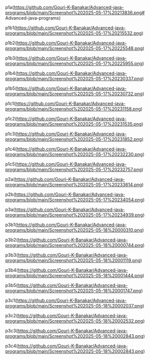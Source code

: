 p1a(https://github.com/Gouri-K-Banakar/Advanced-java-programs/blob/main/Screenshot%202025-05-17%20213836.png# Advanced-java-programs)

p1b1(https://github.com/Gouri-K-Banakar/Advanced-java-programs/blob/main/Screenshot%202025-05-17%20215532.png)

p1b2(https://github.com/Gouri-K-Banakar/Advanced-java-programs/blob/main/Screenshot%202025-05-17%20225548.png)

p1b3(https://github.com/Gouri-K-Banakar/Advanced-java-programs/blob/main/Screenshot%202025-05-17%20225955.png)

p1b4(https://github.com/Gouri-K-Banakar/Advanced-java-programs/blob/main/Screenshot%202025-05-17%20230337.png)

p1b5(https://github.com/Gouri-K-Banakar/Advanced-java-programs/blob/main/Screenshot%202025-05-17%20230732.png)

p1c1(https://github.com/Gouri-K-Banakar/Advanced-java-programs/blob/main/Screenshot%202025-05-17%20231158.png)

p1c2(https://github.com/Gouri-K-Banakar/Advanced-java-programs/blob/main/Screenshot%202025-05-17%20231535.png)

p1c3(https://github.com/Gouri-K-Banakar/Advanced-java-programs/blob/main/Screenshot%202025-05-17%20231852.png)

p1c4(https://github.com/Gouri-K-Banakar/Advanced-java-programs/blob/main/Screenshot%202025-05-17%20232230.png)

p1c5(https://github.com/Gouri-K-Banakar/Advanced-java-programs/blob/main/Screenshot%202025-05-17%20232757.png)

p2a(https://github.com/Gouri-K-Banakar/Advanced-java-programs/blob/main/Screenshot%202025-05-17%20233614.png)

p2b(https://github.com/Gouri-K-Banakar/Advanced-java-programs/blob/main/Screenshot%202025-05-17%20234054.png)

p3a(https://github.com/Gouri-K-Banakar/Advanced-java-programs/blob/main/Screenshot%202025-05-17%20234939.png)

p3b1(https://github.com/Gouri-K-Banakar/Advanced-java-programs/blob/main/Screenshot%202025-05-18%20000310.png)

p3b2(https://github.com/Gouri-K-Banakar/Advanced-java-programs/blob/main/Screenshot%202025-05-18%20000744.png)

p3b3(https://github.com/Gouri-K-Banakar/Advanced-java-programs/blob/main/Screenshot%202025-05-18%20001119.png)

p3b4(https://github.com/Gouri-K-Banakar/Advanced-java-programs/blob/main/Screenshot%202025-05-18%20001444.png)

p3b5(https://github.com/Gouri-K-Banakar/Advanced-java-programs/blob/main/Screenshot%202025-05-18%20001747.png)

p3c1(https://github.com/Gouri-K-Banakar/Advanced-java-programs/blob/main/Screenshot%202025-05-18%20002037.png)

p3c2(https://github.com/Gouri-K-Banakar/Advanced-java-programs/blob/main/Screenshot%202025-05-18%20002532.png)

p3c3(https://github.com/Gouri-K-Banakar/Advanced-java-programs/blob/main/Screenshot%202025-05-18%20002843.png)

p3c4(https://github.com/Gouri-K-Banakar/Advanced-java-programs/blob/main/Screenshot%202025-05-18%20002843.png)



